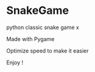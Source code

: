 # SnakeGame
python classic snake game x

Made with Pygame

Optimize speed to make it easier




Enjoy ! 
